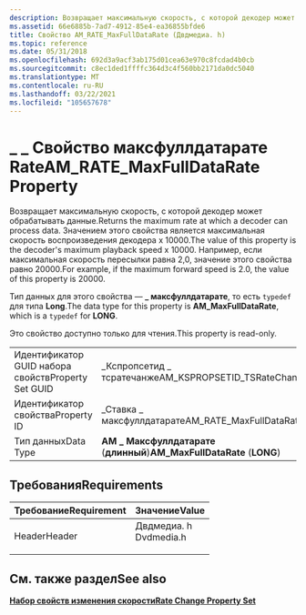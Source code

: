 ```yaml
---
description: Возвращает максимальную скорость, с которой декодер может обрабатывать данные. Значением этого свойства является максимальная скорость воспроизведения декодера x 10000. Например, если максимальная скорость пересылки равна 2,0, значение этого свойства равно 20000.
ms.assetid: 66e6885b-7ad7-4912-85e4-ea36855bfde6
title: Свойство AM_RATE_MaxFullDataRate (Двдмедиа. h)
ms.topic: reference
ms.date: 05/31/2018
ms.openlocfilehash: 692d3a9acf3ab175d01cea63e970c8fcdad4b0cb
ms.sourcegitcommit: c8ec1ded1ffffc364d3c4f560bb2171da0dc5040
ms.translationtype: MT
ms.contentlocale: ru-RU
ms.lasthandoff: 03/22/2021
ms.locfileid: "105657678"
---
```

# <a name="am_rate_maxfulldatarate-property"></a><span data-ttu-id="e3331-105">\_ \_ Свойство максфуллдатарате Rate</span><span class="sxs-lookup"><span data-stu-id="e3331-105">AM\_RATE\_MaxFullDataRate Property</span></span>

<span data-ttu-id="e3331-106">Возвращает максимальную скорость, с которой декодер может обрабатывать данные.</span><span class="sxs-lookup"><span data-stu-id="e3331-106">Returns the maximum rate at which a decoder can process data.</span></span> <span data-ttu-id="e3331-107">Значением этого свойства является максимальная скорость воспроизведения декодера x 10000.</span><span class="sxs-lookup"><span data-stu-id="e3331-107">The value of this property is the decoder's maximum playback speed x 10000.</span></span> <span data-ttu-id="e3331-108">Например, если максимальная скорость пересылки равна 2,0, значение этого свойства равно 20000.</span><span class="sxs-lookup"><span data-stu-id="e3331-108">For example, if the maximum forward speed is 2.0, the value of this property is 20000.</span></span>

<span data-ttu-id="e3331-109">Тип данных для этого свойства — **\_ максфуллдатарате**, то есть `typedef` для типа **Long**.</span><span class="sxs-lookup"><span data-stu-id="e3331-109">The data type for this property is **AM\_MaxFullDataRate**, which is a `typedef` for **LONG**.</span></span>

<span data-ttu-id="e3331-110">Это свойство доступно только для чтения.</span><span class="sxs-lookup"><span data-stu-id="e3331-110">This property is read-only.</span></span>



|                   |                                    |
|-------------------|------------------------------------|
| <span data-ttu-id="e3331-111">Идентификатор GUID набора свойств</span><span class="sxs-lookup"><span data-stu-id="e3331-111">Property Set GUID</span></span> | <span data-ttu-id="e3331-112">\_Кспропсетид \_ тсратечанже</span><span class="sxs-lookup"><span data-stu-id="e3331-112">AM\_KSPROPSETID\_TSRateChange</span></span>      |
| <span data-ttu-id="e3331-113">Идентификатор свойства</span><span class="sxs-lookup"><span data-stu-id="e3331-113">Property ID</span></span>       | <span data-ttu-id="e3331-114">\_Ставка \_ максфуллдатарате</span><span class="sxs-lookup"><span data-stu-id="e3331-114">AM\_RATE\_MaxFullDataRate</span></span>          |
| <span data-ttu-id="e3331-115">Тип данных</span><span class="sxs-lookup"><span data-stu-id="e3331-115">Data Type</span></span>         | <span data-ttu-id="e3331-116">**AM \_ Максфуллдатарате** (**длинный**)</span><span class="sxs-lookup"><span data-stu-id="e3331-116">**AM\_MaxFullDataRate** (**LONG**)</span></span> |



 

## <a name="requirements"></a><span data-ttu-id="e3331-117">Требования</span><span class="sxs-lookup"><span data-stu-id="e3331-117">Requirements</span></span>



| <span data-ttu-id="e3331-118">Требование</span><span class="sxs-lookup"><span data-stu-id="e3331-118">Requirement</span></span> | <span data-ttu-id="e3331-119">Значение</span><span class="sxs-lookup"><span data-stu-id="e3331-119">Value</span></span> |
|-------------------|---------------------------------------------------------------------------------------|
| <span data-ttu-id="e3331-120">Header</span><span class="sxs-lookup"><span data-stu-id="e3331-120">Header</span></span><br/> | <dl> <span data-ttu-id="e3331-121"><dt>Двдмедиа. h</dt></span><span class="sxs-lookup"><span data-stu-id="e3331-121"><dt>Dvdmedia.h</dt></span></span> </dl> |



## <a name="see-also"></a><span data-ttu-id="e3331-122">См. также раздел</span><span class="sxs-lookup"><span data-stu-id="e3331-122">See also</span></span>

<dl> <dt>

[<span data-ttu-id="e3331-123">**Набор свойств изменения скорости**</span><span class="sxs-lookup"><span data-stu-id="e3331-123">**Rate Change Property Set**</span></span>](rate-change-property-set.md)
</dt> </dl>

 

 




